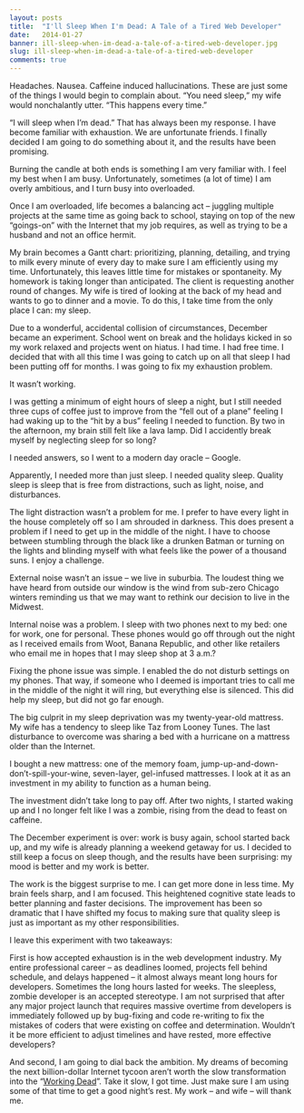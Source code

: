 ```yaml
---
layout: posts
title:  "I'll Sleep When I'm Dead: A Tale of a Tired Web Developer"
date:   2014-01-27
banner: ill-sleep-when-im-dead-a-tale-of-a-tired-web-developer.jpg
slug: ill-sleep-when-im-dead-a-tale-of-a-tired-web-developer
comments: true
---
```

Headaches. Nausea. Caffeine induced hallucinations. These are just some of the things I would begin to complain about. “You need sleep,” my wife would nonchalantly utter. “This happens every time.”

“I will sleep when I’m dead.” That has always been my response. I have become familiar with exhaustion. We are unfortunate friends. I finally decided I am going to do something about it, and the results have been promising.  
<!--more-->
Burning the candle at both ends is something I am very familiar with. I feel my best when I am busy. Unfortunately, sometimes (a lot of time) I am overly ambitious, and I turn busy into overloaded.

Once I am overloaded, life becomes a balancing act – juggling multiple projects at the same time as going back to school, staying on top of the new “goings-on” with the Internet that my job requires, as well as trying to be a husband and not an office hermit.

My brain becomes a Gantt chart: prioritizing, planning, detailing, and trying to milk every minute of every day to make sure I am efficiently using my time. Unfortunately, this leaves little time for mistakes or spontaneity. My homework is taking longer than anticipated. The client is requesting another round of changes. My wife is tired of looking at the back of my head and wants to go to dinner and a movie. To do this, I take time from the only place I can: my sleep.

Due to a wonderful, accidental collision of circumstances, December became an experiment. School went on break and the holidays kicked in so my work relaxed and projects went on hiatus. I had time. I had free time. I decided that with all this time I was going to catch up on all that sleep I had been putting off for months. I was going to fix my exhaustion problem.

It wasn’t working.

I was getting a minimum of eight hours of sleep a night, but I still needed three cups of coffee just to improve from the “fell out of a plane” feeling I had waking up to the “hit by a bus” feeling I needed to function. By two in the afternoon, my brain still felt like a lava lamp. Did I accidently break myself by neglecting sleep for so long?

I needed answers, so I went to a modern day oracle – Google.

Apparently, I needed more than just sleep. I needed quality sleep. Quality sleep is sleep that is free from distractions, such as light, noise, and disturbances.

The light distraction wasn’t a problem for me. I prefer to have every light in the house completely off so I am shrouded in darkness. This does present a problem if I need to get up in the middle of the night. I have to choose between stumbling through the black like a drunken Batman or turning on the lights and blinding myself with what feels like the power of a thousand suns. I enjoy a challenge.

External noise wasn’t an issue – we live in suburbia. The loudest thing we have heard from outside our window is the wind from sub-zero Chicago winters reminding us that we may want to rethink our decision to live in the Midwest.

Internal noise was a problem. I sleep with two phones next to my bed: one for work, one for personal. These phones would go off through out the night as I received emails from Woot, Banana Republic, and other like retailers who email me in hopes that I may sleep shop at 3 a.m.?

Fixing the phone issue was simple. I enabled the do not disturb settings on my phones. That way, if someone who I deemed is important tries to call me in the middle of the night it will ring, but everything else is silenced. This did help my sleep, but did not go far enough.

The big culprit in my sleep deprivation was my twenty-year-old mattress. My wife has a tendency to sleep like Taz from Looney Tunes. The last disturbance to overcome was sharing a bed with a hurricane on a mattress older than the Internet.

I bought a new mattress: one of the memory foam, jump-up-and-down-don’t-spill-your-wine, seven-layer, gel-infused mattresses. I look at it as an investment in my ability to function as a human being.

The investment didn’t take long to pay off. After two nights, I started waking up and I no longer felt like I was a zombie, rising from the dead to feast on caffeine.

The December experiment is over: work is busy again, school started back up, and my wife is already planning a weekend getaway for us. I decided to still keep a focus on sleep though, and the results have been surprising: my mood is better and my work is better.

The work is the biggest surprise to me. I can get more done in less time. My brain feels sharp, and I am focused. This heightened cognitive state leads to better planning and faster decisions. The improvement has been so dramatic that I have shifted my focus to making sure that quality sleep is just as important as my other responsibilities.

I leave this experiment with two takeaways:

First is how accepted exhaustion is in the web development industry. My entire professional career – as deadlines loomed, projects fell behind schedule, and delays happened – it almost always meant long hours for developers. Sometimes the long hours lasted for weeks. The sleepless, zombie developer is an accepted stereotype. I am not surprised that after any major project launch that requires massive overtime from developers is immediately followed up by bug-fixing and code re-writing to fix the mistakes of coders that were existing on coffee and determination. Wouldn’t it be more efficient to adjust timelines and have rested, more effective developers?

And second, I am going to dial back the ambition. My dreams of becoming the next billion-dollar Internet tycoon aren’t worth the slow transformation into the “[Working Dead](http://www.huffingtonpost.com/2013/04/02/chicago-zombie-ads-solixi_n_3001050.html#slide=2292183)”. Take it slow, I got time. Just make sure I am using some of that time to get a good night’s rest. My work – and wife – will thank me.
